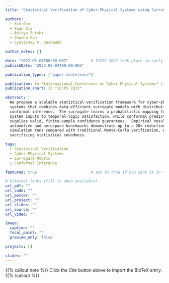 ```yaml
---
title: "Statistical Verification of Cyber-Physical Systems using Surrogate Models and Conformal Inference"

authors:
  - Xin Qin
  - Yuan Xia
  - Aditya Zutshi
  - Chuchu Fan
  - Jyotirmoy V. Deshmukh

author_notes: []

date: "2022-05-04T00:00:00Z"          # ICCPS 2022 took place in early May
publishDate: "2022-05-04T00:00:00Z"

publication_types: ["paper-conference"]

publication: In *International Conference on Cyber-Physical Systems* (ICCPS 2022)
publication_short: In *ICCPS 2022*

abstract: |
  We propose a scalable statistical-verification framework for cyber-physical
  systems that combines data-efficient surrogate models with distribution-free
  conformal inference.  The surrogate learns a probabilistic mapping from
  system inputs to temporal-logic satisfaction, while conformal prediction
  supplies valid, finite-sample confidence guarantees.  Empirical results on
  automotive and aerospace benchmarks demonstrate up to a 20× reduction in
  simulation runs compared with traditional Monte-Carlo verification, without
  sacrificing statistical soundness.

tags:
  - Statistical Verification
  - Cyber-Physical Systems
  - Surrogate Models
  - Conformal Inference

featured: true                        # set to true if you want it in “Featured Publications”

# External links (fill in when available)
url_pdf: ""
url_code: ""
url_poster: ""
url_project: ""
url_slides: ""
url_source: ""
url_video: ""

image:
  caption: ""
  focal_point: ""
  preview_only: false

projects: []

slides: ""
---
```

{{% callout note %}}
Click the _Cite_ button above to import the BibTeX entry.
{{% /callout %}}

<!-- _Add full text, supplementary material, or rich content here._ -->
